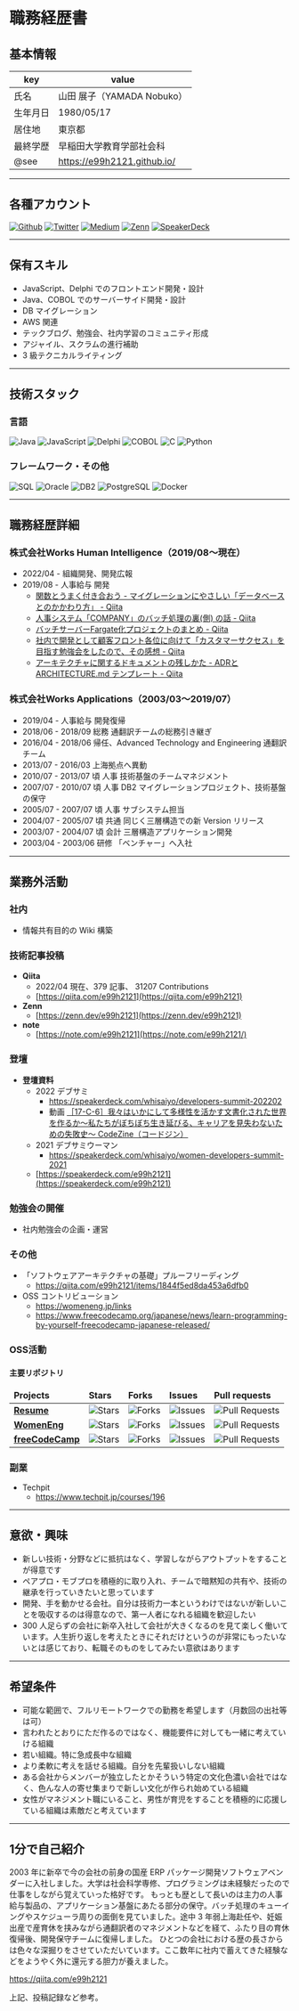 # 職務経歴書

## 基本情報

|key|value|
|---|---|
|氏名|山田 展子（YAMADA Nobuko）|
|生年月日|1980/05/17|
|居住地|東京都|
|最終学歴|早稲田大学教育学部社会科|
|@see |https://e99h2121.github.io/|

---

## 各種アカウント
<p>
<a href="https://github.com/e99h2121" target="_blank"><img alt="Github" src="https://img.shields.io/badge/e99h2121-%2312100E.svg?&style=flat-square&logo=Github&logoColor=white" /></a>
<a href="https://twitter.com/e99h2121" target="_blank"><img alt="Twitter" src="https://img.shields.io/badge/@e99h2121-%231DA1F2.svg?&style=flat-square&logo=twitter&logoColor=white" /></a>
<a href="https://qiita.com/e99h2121" target="_blank"><img alt="Medium" src="https://img.shields.io/badge/e99h2121-55C500.svg?&style=flat-square&logo=qiita&logoColor=white" /></a>
<a href="https://zenn.dev/e99h2121" target="_blank"><img alt="Zenn" src="https://img.shields.io/badge/e99h2121-3EA8FF.svg?&style=flat-square&logo=Zenn&logoColor=white" /></a>
<a href="https://speakerdeck.com/e99h2121" target="_blank"><img alt="SpeakerDeck" src="https://img.shields.io/badge/e99h2121-009287.svg?&style=flat-square&logo=SpeakerDeck&logoColor=white" /></a>
</p>

---

## 保有スキル

- JavaScript、Delphi でのフロントエンド開発・設計
- Java、COBOL でのサーバーサイド開発・設計
- DB マイグレーション
- AWS 関連
- テックブログ、勉強会、社内学習のコミュニティ形成
- アジャイル、スクラムの進行補助
- 3 級テクニカルライティング

---

## 技術スタック

### 言語
<p>
  <img alt="Java" src="https://img.shields.io/badge/-Java-007396?style=flat-square&logo=Java&logoColor=white" />
  <img alt="JavaScript" src="https://img.shields.io/badge/-JavaScript-F7DF1E?style=flat-square&logo=JavaScript&logoColor=white" />
  <img alt="Delphi" src="https://img.shields.io/badge/-Delphi-007396?style=flat-square&logo=Delphi&logoColor=white" />
  <img alt="COBOL" src="https://img.shields.io/badge/-COBOL-FD8308.svg?logo=cobol&style=flat-square" />
  <img alt="C" src="https://img.shields.io/badge/-C-3776AB?style=flat-square&logo=C&logoColor=white" />
  <img alt="Python" src="https://img.shields.io/badge/-Python-3776AB?style=flat-square&logo=Python&logoColor=white" />
</p>

### フレームワーク・その他
<p>
  <img alt="SQL" src="https://img.shields.io/badge/-SQL-3776AB?style=flat-square&logo=SQL&logoColor=white" />
  <img alt="Oracle" src="https://img.shields.io/badge/-Oracle-red?style=flat-square&logo=Oracle&logoColor=white" />
  <img alt="DB2" src="https://img.shields.io/badge/-DB2-black?style=flat-square&logo=DB2&logoColor=white" />
  <img alt="PostgreSQL" src="https://img.shields.io/badge/-PostgreSQL-blue?style=flat-square&logo=PostgreSQL&logoColor=white" />
  <img alt="Docker" src="https://img.shields.io/badge/-Docker-46a2f1?style=flat-square&logo=docker&logoColor=white" />
</p>

---

## 職務経歴詳細

### 株式会社Works Human Intelligence（2019/08〜現在）

- 2022/04 - 	組織開発、開発広報
- 2019/08 - 	人事給与 	開発
    - [関数とうまく付き合おう - マイグレーションにやさしい「データベースとのかかわり方」 - Qiita](https://qiita.com/e99h2121/items/efd3e12a526816775aab)
    - [人事システム「COMPANY」のバッチ処理の裏(側) の話 - Qiita](https://qiita.com/e99h2121/items/d9a83a6e47a53dcfbfbd)
    - [バッチサーバーFargate化プロジェクトのまとめ - Qiita](https://qiita.com/e99h2121/items/38cb0e004d51dffd2716)
    - [社内で開発として顧客フロント各位に向けて「カスタマーサクセス」を目指す勉強会をしたので、その感想 - Qiita](https://qiita.com/e99h2121/items/2d927bda7ba6bf158bd1)
    - [アーキテクチャに関するドキュメントの残しかた - ADRとARCHITECTURE.md テンプレート - Qiita](https://qiita.com/e99h2121/items/f508ef4c9743b8fc9f5b)


### 株式会社Works Applications（2003/03〜2019/07）

- 2019/04 - 人事給与 	開発復帰
- 2018/06 - 2018/09	総務	通翻訳チームの総務引き継ぎ
- 2016/04 - 2018/06	帰任、Advanced Technology and Engineering	通翻訳チーム
- 2013/07 - 2016/03	上海拠点へ異動
- 2010/07 - 2013/07	頃  人事	技術基盤のチームマネジメント
- 2007/07 - 2010/07 頃	人事	DB2 マイグレーションプロジェクト、技術基盤の保守
- 2005/07 - 2007/07 頃	人事	サブシステム担当
- 2004/07 - 2005/07 頃	共通	同じく三層構造での新 Version リリース
- 2003/07 - 2004/07 頃	会計	三層構造アプリケーション開発
- 2003/04 - 2003/06	研修	「ベンチャー」へ入社

---

## 業務外活動

### 社内

- 情報共有目的の Wiki 構築


### 技術記事投稿

- **Qiita**
    - 2022/04 現在、379 記事、 31207 Contributions
    - [https://qiita.com/e99h2121](https://qiita.com/e99h2121)
- **Zenn**
    - [https://zenn.dev/e99h2121](https://zenn.dev/e99h2121)
- **note**
    - [https://note.com/e99h2121](https://note.com/e99h2121/)

### 登壇

- **登壇資料**
    - 2022 デブサミ
        - https://speakerdeck.com/whisaiyo/developers-summit-202202
        - 動画 [［17-C-6］我々はいかにして多様性を活かす文書化された世界を作るか～私たちがぼちぼち生き延びる、キャリアを見失わないための失敗史～ CodeZine（コードジン）](https://codezine.jp/devonline/archive/session/83) 
    - 2021 デブサミウーマン
        - https://speakerdeck.com/whisaiyo/women-developers-summit-2021
    - [https://speakerdeck.com/e99h2121](https://speakerdeck.com/e99h2121)

### 勉強会の開催

- 社内勉強会の企画・運営

### その他

- 「ソフトウェアアーキテクチャの基礎」プルーフリーディング
    - https://qiita.com/e99h2121/items/1844f5ed8da453a6dfb0
- OSS コントリビューション
    - https://womeneng.jp/links
    - https://www.freecodecamp.org/japanese/news/learn-programming-by-yourself-freecodecamp-japanese-released/


### OSS活動

#### 主要リポジトリ

<table>
  <thead>
    <tr>
      <td><b>Projects</b></td>
      <td><b>Stars</b></td>
      <td><b>Forks</b></td>
      <td><b>Issues</b></td>
      <td><b>Pull requests</b></td>
    </tr>
  </thead>
  <tbody>
    <tr>
      <td><a href="https://github.com/e99h2121/resume"><b>Resume</b></a></td>
      <td><img alt="Stars" src="https://img.shields.io/github/stars/e99h2121/resume?style=flat-square&labelColor=343b41"/></td>
      <td><img alt="Forks" src="https://img.shields.io/github/forks/e99h2121/resume?style=flat-square&labelColor=343b41"/></td>
      <td><img alt="Issues" src="https://img.shields.io/github/issues/e99h2121/resume?style=flat-square&labelColor=343b41"/></td>
      <td><img alt="Pull Requests" src="https://img.shields.io/github/issues-pr/e99h2121/resume?style=flat-square&labelColor=343b41"/></td>
    </tr>
    <tr>
      <td><a href="https://womeneng.jp/links"><b>WomenEng</b></a></td>
      <td><img alt="Stars" src="https://img.shields.io/github/stars/womenengjp/womeneng.jp?style=flat-square&labelColor=343b41"/></td>
      <td><img alt="Forks" src="https://img.shields.io/github/forks/womenengjp/womeneng.jp?style=flat-square&labelColor=343b41"/></td>
      <td><img alt="Issues" src="https://img.shields.io/github/issues/womenengjp/womeneng.jp?style=flat-square&labelColor=343b41"/></td>
      <td><img alt="Pull Requests" src="https://img.shields.io/github/issues-pr/womenengjp/womeneng.jp?style=flat-square&labelColor=343b41"/></td>
    </tr>
    <tr>
      <td><a href="https://www.freecodecamp.org/"><b>freeCodeCamp</b></a></td>
      <td><img alt="Stars" src="https://img.shields.io/github/stars/freeCodeCamp/freeCodeCamp?style=flat-square&labelColor=343b41"/></td>
      <td><img alt="Forks" src="https://img.shields.io/github/forks/freeCodeCamp/freeCodeCamp?style=flat-square&labelColor=343b41"/></td>
      <td><img alt="Issues" src="https://img.shields.io/github/issues/freeCodeCamp/freeCodeCamp?style=flat-square&labelColor=343b41"/></td>
      <td><img alt="Pull Requests" src="https://img.shields.io/github/issues-pr/freeCodeCamp/freeCodeCamp?style=flat-square&labelColor=343b41"/></td>
    </tr>
  </tbody>
</table>



### 副業

- Techpit
    - https://www.techpit.jp/courses/196

---

## 意欲・興味

- 新しい技術・分野などに抵抗はなく、学習しながらアウトプットをすることが得意です
- ペアプロ・モブプロを積極的に取り入れ、チームで暗黙知の共有や、技術の継承を行っていきたいと思っています
- 開発、手を動かせる会社。自分は技術力一本というわけではないが新しいことを吸収するのは得意なので、第一人者になれる組織を歓迎したい
- 300 人足らずの会社に新卒入社して会社が大きくなるのを見て楽しく働いています。人生折り返しを考えたときにそれだけというのが非常にもったいないとは感じており、転職そのものをしてみたい意欲はあります

---

## 希望条件

- 可能な範囲で、フルリモートワークでの勤務を希望します（月数回の出社等は可）
- 言われたとおりにただ作るのではなく、機能要件に対しても一緒に考えていける組織
- 若い組織。特に急成長中な組織
- より柔軟に考えを話せる組織。自分を先輩扱いしない組織
- ある会社からメンバーが独立したとかそういう特定の文化色濃い会社ではなく、色んな人の寄せ集まりで新しい文化が作られ始めている組織
- 女性がマネジメント職にいること、男性が育児をすることを積極的に応援している組織は素敵だと考えています

---

## 1分で自己紹介

2003 年に新卒で今の会社の前身の国産 ERP パッケージ開発ソフトウェアベンダーに入社しました。大学は社会科学専修、プログラミングは未経験だったので仕事をしながら覚えていった格好です。
もっとも歴として長いのは主力の人事給与製品の、アプリケーション基盤にあたる部分の保守。バッチ処理のキューイングやスケジューラ周りの面倒を見ていました。途中 3 年弱上海赴任や、妊娠出産で産育休を挟みながら通翻訳者のマネジメントなどを経て、ふたり目の育休復帰後、開発保守チームに復帰しました。
ひとつの会社における歴の長さからは色々な深掘りをさせていただいています。ここ数年に社内で蓄えてきた経験などをようやく外に還元する胆力が養えました。

https://qiita.com/e99h2121

上記、投稿記録など参考。

